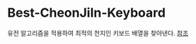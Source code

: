# Best-CheonJiIn-Keyboard
유전 알고리즘을 적용하여 최적의 천지인 키보드 배열을 찾아낸다.
[참조](https://github.com/kairess/perfect-keyboard-genetic-algorithm)
<img scr = "https://github.com/namgi1234/Best-CheonJiIn-Keyboard/image/one%20hand%20version%20result.png">
<img scr = "https://github.com/namgi1234/Best-CheonJiIn-Keyboard/image/both%20hands%20version%20result.png">
